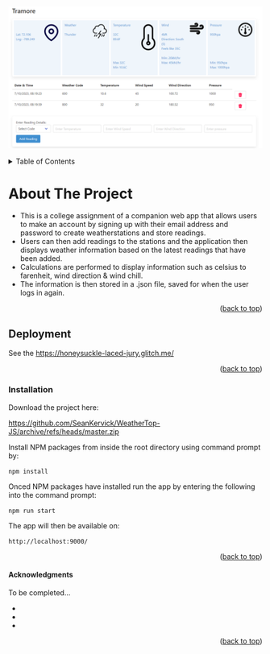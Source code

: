 ![Alt weatherTopImage](/public/images/weathertop.png)

<!-- TABLE OF CONTENTS -->
<details>
  <summary>Table of Contents</summary>
  <ol>
    <li><a href="#about-the-project">About The Project</a></li>
    <li><a href="#deployment">Deployment</a></li>
    <li><a href="#installation">Installation</a></li>
    <li><a href="#acknowledgments">Acknowledgments</a></li>
  </ol>
</details>

<!-- ABOUT THE PROJECT -->
# About The Project

* This is a college assignment of a companion web app that allows users to make an account by signing up with their email address and password to create weatherstations and store readings.
* Users can then add readings to the stations and the application then displays weather information based on the latest readings that have been added.
* Calculations are performed to display information such as celsius to farenheit, wind direction & wind chill.
* The information is then stored in a .json file, saved for when the user logs in again.

<p align="right">(<a href="#readme-top">back to top</a>)</p>


<!-- Deployment -->
## Deployment

See the https://honeysuckle-laced-jury.glitch.me/

<p align="right">(<a href="#readme-top">back to top</a>)</p>


### Installation

Download the project here: 

   https://github.com/SeanKervick/WeatherTop-JS/archive/refs/heads/master.zip


Install NPM packages from inside the root directory using command prompt by:

   ```
   npm install
   ```

Onced NPM packages have installed run the app by entering the following into the command prompt:

   ```
   npm run start
   ```

The app will then be available on:

  ```
  http://localhost:9000/
  ``` 

<p align="right">(<a href="#readme-top">back to top</a>)</p>



<!-- ACKNOWLEDGMENTS -->
#### Acknowledgments

To be completed...
* []()
* []()
* []()

<p align="right">(<a href="#readme-top">back to top</a>)</p>